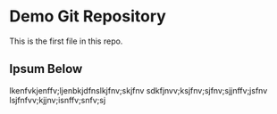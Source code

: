 # Demo Git Repository

This is the first file in this repo.

## Ipsum Below

lkenfvkjenffv;ljenbkjdfnslkjfnv;skjfnv
sdkfjnvv;ksjfnv;sjfnv;sjjnffv;jsfnv
lsjfnfvv;kjjnv;isnffv;snfv;sj
